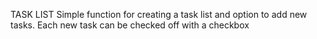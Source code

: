 TASK LIST
Simple function for creating a task list and option to add new tasks.
Each new task can be checked off with a checkbox
